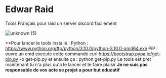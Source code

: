 # Edwar Raid
Tools Français pour raid un server discord facilement 

![unknown (5)](https://user-images.githubusercontent.com/95193254/144136362-7242c1ab-f482-46a7-9828-0050d785f777.png)




**Pour lancer le tools installe :
Python : https://www.python.org/ftp/python/3.10.0/python-3.10.0-amd64.exe
PiP : ouvre un cmd execute cette commande curl https://bootstrap.pypa.io/get-pip.py -o get-pip.py
et ensuite ça : python get-pip.py
Le tools est pret maintenant tu n'a plus qu'a le lancer et te faire plaisir 
**Je ne suis pas responsable de vos acte se projet a pour but educatif**

